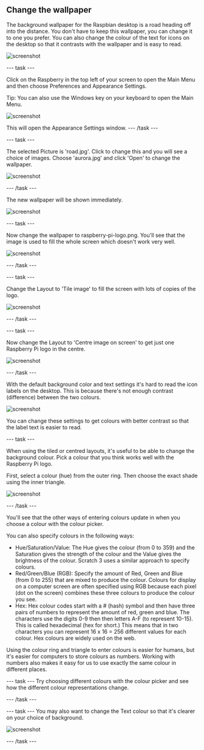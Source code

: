 ## Change the wallpaper

The background wallpaper for the Raspbian desktop is a road heading off into the distance. You don't have to keep this wallpaper, you can change it to one you prefer. You can also change the colour of the text for icons on the desktop so that it contrasts with the wallpaper and is easy to read.

![screenshot](images/custom-default.png)

--- task ---

Click on the Raspberry in the top left of your screen to open the Main Menu and then choose Preferences and Appearance Settings. 

Tip: You can also use the Windows key on your keyboard to open the Main Menu.

![screenshot](images/custom-menu.png)

This will open the Appearance Settings window.
--- /task ---

--- task ---

The selected Picture is 'road.jpg'. Click to change this and you will see a choice of images. Choose 'aurora.jpg' and click 'Open' to change the wallpaper. 

![screenshot](images/custom-wallpaper.png)

--- /task ---

The new wallpaper will be shown immediately. 

![screenshot](images/custom-aurora.png)

--- task ---

Now change the wallpaper to raspberry-pi-logo.png. You'll see that the image is used to fill the whole screen which doesn't work very well.

![screenshot](images/custom-logo.png)

--- /task ---

--- task ---

Change the Layout to 'Tile image' to fill the screen with lots of copies of the logo.

![screenshot](images/custom-tile.png)

--- /task ---

--- task ---

Now change the Layout to 'Centre image on screen' to get just one Raspberry Pi logo in the centre. 

![screenshot](images/custom-centre.png)

--- /task ---

With the default background color and text settings it's hard to read the icon labels on the desktop. This is because there's not enough contrast (difference) between the two colours.

![screenshot](images/custom-contrast.png)

You can change these settings to get colours with better contrast so that the label text is easier to read. 

--- task ---

When using the tiled or centred layouts, it's useful to be able to change the background colour. Pick a colour that you think works well with the Raspberry Pi logo. 

First, select a colour (hue) from the outer ring. Then choose the exact shade using the inner triangle.

![screenshot](images/custom-centre.png)

--- /task ---

You'll see that the other ways of entering colours update in when you choose a colour with the colour picker. 

You can also specify colours in the following ways:

- Hue/Saturation/Value: The Hue gives the colour (from 0 to 359) and the Saturation gives the strength of the colour and the Value gives the brightness of the colour. Scratch 3 uses a similar approach to specify colours. 
- Red/Green/Blue (RGB): Specify the amount of Red, Green and Blue (from 0 to 255) that are mixed to produce the colour. Colours for display on a computer screen are often specified using RGB because each pixel (dot on the screen) combines these three colours to produce the colour you see. 
- Hex: Hex colour codes start with a # (hash) symbol and then have three pairs of numbers to represent the amount of red, green and blue. The characters use the digits 0-9 then then letters A-F (to represent 10-15). This is called hexadecimal (hex for short.) This means that in two characters you can represent 16 x 16 = 256 different values for each colour. Hex colours are widely used on the web.

Using the colour ring and triangle to enter colours is easier for humans, but it's easier for computers to store colours as numbers. Working with numbers also makes it easy for us to use exactly the same colour in different places. 

--- task ---
Try choosing different colours with the colour picker and see how the different colour representations change. 

--- /task ---

--- task ---
You may also want to change the Text colour so that it's clearer on your choice of background.

![screenshot](images/custom-text.png)

--- /task ---



